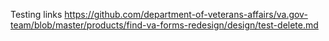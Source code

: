 Testing links https://github.com/department-of-veterans-affairs/va.gov-team/blob/master/products/find-va-forms-redesign/design/test-delete.md
